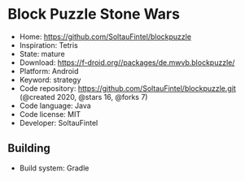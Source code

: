 # Block Puzzle Stone Wars

- Home: https://github.com/SoltauFintel/blockpuzzle
- Inspiration: Tetris
- State: mature
- Download: https://f-droid.org//packages/de.mwvb.blockpuzzle/
- Platform: Android
- Keyword: strategy
- Code repository: https://github.com/SoltauFintel/blockpuzzle.git (@created 2020, @stars 16, @forks 7)
- Code language: Java
- Code license: MIT
- Developer: SoltauFintel

## Building

- Build system: Gradle
